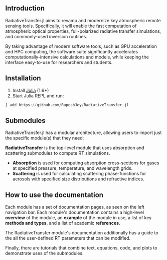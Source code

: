 ## Introduction

RadiativeTransfer.jl aims to revamp and modernize key atmospheric remote sensing tools. Specifically, it will enable the fast computation of atmospheric optical properties, full-polarized radiative transfer simulations, and commonly-used inversion routines. 

By taking advantage of modern software tools, such as GPU acceleration and HPC computing, the software suite significantly accelerates computationally-intensive calculations and models, while keeping the interface easy-to-use for researchers and students.

## Installation

1. Install [Julia](https://julialang.org/downloads/) (1.6+)
2. Start Julia REPL and run:  
```julia
] add https://github.com/RupeshJey/RadiativeTransfer.jl
```

## Submodules

RadiativeTransfer.jl has a modular architecture, allowing users to import just the specific module(s) that they need: 

**RadiativeTransfer** is the top-level module that uses absorption and scattering submodules to compute RT simulations. 
- **Absorption** is used for computing absorption cross-sections for gases at specified pressure, temperature, and wavelength grids. 
- **Scattering** is used for calculating scattering phase-functions for aerosols with specified size distributions and refractive indices. 

## How to use the documentation

Each module has a set of documentation pages, as seen on the left navigation bar. Each module's documentation contains a high-level **overview** of the module, an **example** of the module in use, a list of key **methods and types**, and a list of academic **references**. 

The RadiativeTransfer module's documentation additionally has a guide to the all the user-defined RT parameters that can be modified. 

Finally, there are tutorials that combine text, equations, code, and plots to demonstrate uses of the submodules. 